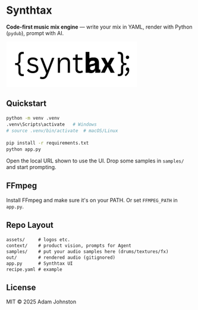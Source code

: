 # Synthtax

**Code-first music mix engine** — write your mix in YAML, render with Python (`pydub`), prompt with AI.

![Synthtax](assets/synthtax-wordmark.png)

## Quickstart

```bash
python -m venv .venv
.venv\Scripts\activate   # Windows
# source .venv/bin/activate  # macOS/Linux

pip install -r requirements.txt
python app.py
```

Open the local URL shown to use the UI. Drop some samples in `samples/` and start prompting.

## FFmpeg
Install FFmpeg and make sure it's on your PATH. Or set `FFMPEG_PATH` in `app.py`.

## Repo Layout
```
assets/     # logos etc.
context/    # product vision, prompts for Agent
samples/    # put your audio samples here (drums/textures/fx)
out/        # rendered audio (gitignored)
app.py      # Synthtax UI
recipe.yaml # example
```

## License
MIT © 2025 Adam Johnston
